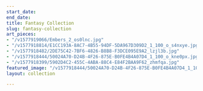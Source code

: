 ```yaml
---
start_date: 
end_date: 
title: Fantasy Collection
slug: fantasy-collection
art_pieces:
- "/v1577919066/Embers_2_os0lnc.jpg"
- "/v1577918814/E1CC193A-8AC7-4B55-94DF-5DA967D309D2_1_100_o_s4nxye.jpg"
- "/v1577918482/2DE75C42-7BF6-4826-B8B8-F3DCE095E9A2_lzjl3b.jpg"
- "/v1577918444/50024A70-D24B-4F26-875E-B0FE4B4A07D4_1_100_o_kne0px.jpg"
- "/v1577918399/5902D4C2-455C-4ABA-88C4-E84F2BAA9F62_zhmfqa.jpg"
featured_image: "/v1577918444/50024A70-D24B-4F26-875E-B0FE4B4A07D4_1_100_o_kne0px.jpg"
layout: collection

---
```

